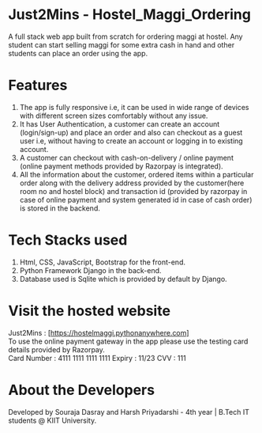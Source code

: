 # Just2Mins - Hostel_Maggi_Ordering
A full stack web app built from scratch for ordering maggi at hostel. Any student can start selling maggi for some extra cash in hand and other students can place an order using the app.

# Features
1. The app is fully responsive i.e, it can be used in wide range of devices with different screen sizes comfortably without any issue.
2. It has User Authentication, a customer can create an account (login/sign-up) and place an order and also can checkout as a guest user i.e, without having to create an account or logging in to existing account.
3. A customer can checkout with cash-on-delivery / online payment (online payment methods provided by Razorpay is integrated).
4. All the information about the customer, ordered items within a particular order along with the delivery address provided by the customer(here room no and hostel block) and transaction id (provided by razorpay in case of online payment and system generated id in case of cash order) is stored in the backend. 

# Tech Stacks used
1. Html, CSS, JavaScript, Bootstrap for the front-end.
2. Python Framework Django in the back-end.
3. Database used is Sqlite which is provided by default by Django.

# Visit the hosted website
Just2Mins : [https://hostelmaggi.pythonanywhere.com] <br>
To use the online payment gateway in the app please use the testing card details provided by Razorpay.<br>
Card Number : 4111 1111 1111 1111  Expiry : 11/23  CVV : 111

# About the Developers
Developed by Souraja Dasray and Harsh Priyadarshi - 4th year | B.Tech IT students @ KIIT University.
